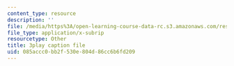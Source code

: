 ```yaml
---
content_type: resource
description: ''
file: /media/https%3A/open-learning-course-data-rc.s3.amazonaws.com/res-8-005-vibrations-and-waves-problem-solving-fall-2012/085accc0bb2f530e804d86cc6b6fd209_h4S4eHdwUL0.vtt
file_type: application/x-subrip
resourcetype: Other
title: 3play caption file
uid: 085accc0-bb2f-530e-804d-86cc6b6fd209
---
```

